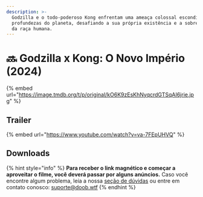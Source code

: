```yaml
---
description: >-
  Godzilla e o todo-poderoso Kong enfrentam uma ameaça colossal escondida nas
  profundezas do planeta, desafiando a sua própria existência e a sobrevivência
  da raça humana.
---
```


# 🔜 Godzilla x Kong: O Novo Império (2024)

{% embed url="https://image.tmdb.org/t/p/original/kO6K9zEsKhNyqcrdGTSqAI6jrie.jpg" %}

## Trailer

{% embed url="https://www.youtube.com/watch?v=va-7FEpUHVQ" %}

## Downloads

{% hint style="info" %}
**Para receber o link magnético e começar a aproveitar o filme, você deverá passar por alguns anúncios.** Caso você encontre algum problema, leia a nossa [seção de dúvidas](../#duvidas) ou entre em contato conosco: [suporte@doob.wtf](mailto:suporte@doob.wtf)
{% endhint %}
